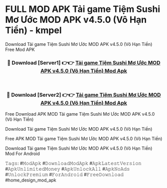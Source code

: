 # FULL MOD APK Tải game Tiệm Sushi Mơ Ước MOD APK v4.5.0 (Vô Hạn Tiền) - kmpel
Download Tải game Tiệm Sushi Mơ Ước MOD APK v4.5.0 (Vô Hạn Tiền) Free Mod APK

<div align="center">
<h3>🔴 Download [Server1] 👉👉 <a href="https://apk-comot.site?title=Tải_game_Tiệm_Sushi_Mơ_Ước_MOD_APK_v4.5.0_(Vô_Hạn_Tiền)">Tải game Tiệm Sushi Mơ Ước MOD APK v4.5.0 (Vô Hạn Tiền) Mod Apk</a></h3><br>

<h3>🔴 Download [Server2] 👉👉 <a href="https://apk-comot.site?title=Tải_game_Tiệm_Sushi_Mơ_Ước_MOD_APK_v4.5.0_(Vô_Hạn_Tiền)">Tải game Tiệm Sushi Mơ Ước MOD APK v4.5.0 (Vô Hạn Tiền) Mod Apk</a></h3>
</div>


Free Download APK MOD Tải game Tiệm Sushi Mơ Ước MOD APK v4.5.0 (Vô Hạn Tiền)

Download Tải game Tiệm Sushi Mơ Ước MOD APK v4.5.0 (Vô Hạn Tiền) 

Free APK MOD Tải game Tiệm Sushi Mơ Ước MOD APK v4.5.0 (Vô Hạn Tiền) 

Download Tải game Tiệm Sushi Mơ Ước MOD APK v4.5.0 (Vô Hạn Tiền) Mod For Android

𝚃𝚊𝚐𝚜: #𝙼𝚘𝚍𝙰𝚙𝚔 #𝙳𝚘𝚠𝚗𝚕𝚘𝚊𝚍𝙼𝚘𝚍𝙰𝚙𝚔 #𝙰𝚙𝚔𝙻𝚊𝚝𝚎𝚜𝚝𝚅𝚎𝚛𝚜𝚒𝚘𝚗 #𝙰𝚙𝚔𝚄𝚗𝚕𝚒𝚖𝚒𝚝𝚎𝚍𝙼𝚘𝚗𝚎𝚢 #𝙰𝚙𝚔𝚄𝚗𝚕𝚘𝚌𝚔𝙰𝚕𝚕 #𝙰𝚙𝚔𝙽𝚘𝙰𝚍𝚜 #𝚄𝚗𝚕𝚘𝚌𝚔𝙿𝚛𝚎𝚖𝚒𝚞𝚖 #𝙵𝚘𝚛𝙰𝚗𝚍𝚛𝚘𝚒𝚍 #𝙵𝚛𝚎𝚎𝙳𝚘𝚠𝚗𝚕𝚘𝚊𝚍 #home_design_mod_apk